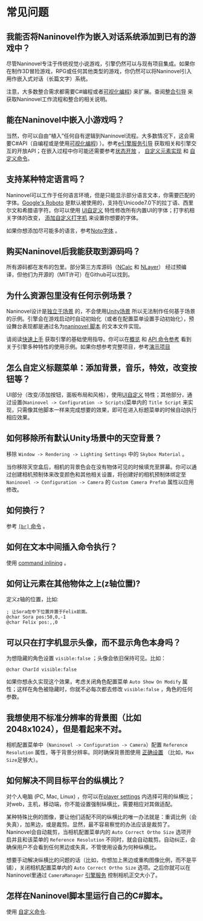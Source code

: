 ﻿# 常见问题

## 我能否将Naninovel作为嵌入对话系统添加到已有的游戏中？

尽管Naninovel专注于传统视觉小说游戏，引擎仍然可以与现有项目集成。如果你在制作3D冒险游戏，RPG或任何其他类型的游戏，你仍然可以将Naninovel引入用作嵌入式对话（长篇文字）系统。

注意，大多数整合需求都需要C#编程或者[可视化编程](/zh/guide/visual-scripting)) 来扩展。查阅[整合引导](/zh/guide/integration-options) 来获取Naninovel工作流程和整合的相关说明。

## 能在Naninovel中嵌入小游戏吗？

当然，你可以自由“植入”任何自有逻辑到Naninovel流程。大多数情况下，这会需要C#API（自编程或是使用[可视化编程](/zh/guide/visual-scripting)) ）。参考[e引擎服务引导](/zh/guide/engine-services) 获取相关和引擎交互的开放API；在嵌入过程中你可能还需要参考[状态开放](/zh/guide/state-management#自定义状态) ， [自定义元素实现](/zh/guide/custom-actor-implementations) 和 [自定义命令](/zh/guide/custom-commands)。

## 支持某种特定语言吗？

Naninovel可以工作于任何语言环境，但是只能显示部分语言文本，你需要匹配的字体。[Google's Roboto](https://fonts.google.com/specimen/Roboto) 是默认被使用的，支持在Unicode7.0下的拉丁语、西里尔文和希腊语字符。你可以使用 [UI自定义](/zh/guide/user-interface#UI自定义) 特性修改所有内置UI的字体；打字机相关字体的改变， [添加自定义打字机](/zh/guide/text-printers#添加自定义打字机) 来设置你想要的字体。

如果你想添加尽可能多的语言，参考[Noto字体](https://www.google.com/get/noto/) 。

## 购买Naninovel后我能获取到源码吗？

所有源码都在发布的包里。部分第三方库源码（[NCalc](https://github.com/ncalc/ncalc) 和 [NLayer](https://github.com/naudio/NLayer)） 经过预编译，但他们为开源的（MIT许可）在Github可以找到。

## 为什么资源包里没有任何示例场景？

Naninovel设计是[独立于场景](/zh/guide/engine-architecture#独立于场景) 的，不会使用[Unity场景](https://docs.unity3d.com/Manual/CreatingScenes.html)  所以无法制作任何基于场景的示例。引擎会在游戏启动时自动初始化（或者在配置菜单设置手动初始化），预设舞台表现都是通过名为[naninovel 脚本](/zh/guide/naninovel-scripts) 的文本文件实现。

请阅读[快速上手](/zh/guide/getting-started) 获取引擎的基础使用指导。你可以在[概览](/zh/guide/index) 和 [API 命令参考](/zh/api/index) 看到关于引擎多种特性的使用示例。如果你想参考完整项目，参考[演示项目](/zh/guide/getting-started.html#演示项目)

## 怎么自定义标题菜单：添加背景，音乐，特效，改变按钮等？

UI部分（改变/添加按钮，面板布局和风格），使用[UI自定义](/zh/guide/user-interface#UI自定义) 特性；其他部分，通过设置(`Naninovel -> Configuration -> Scripts`)菜单内的 `Title Script` 来实现，只需像其他脚本一样来完成想要的效果，即可在进入标题菜单的时候自动执行相应效果。

## 如何移除所有默认Unity场景中的天空背景？

移除  `Window -> Rendering -> Lighting Settings` 中的 `Skybox Material` 。

当你移除天空盒后，相机的背景色会在没有物体可见的时候填充至屏幕。你可以通过创建相机预制体来改变颜色和其他相关设置，将创建好的相机预制体绑定至 `Naninovel -> Configuration -> Camera` 的 `Custom Camera Prefab` 属性以应用修改。

## 如何换行？

参考 [`[br]` 命令](/zh/api/#br) 。

## 如何在文本中间插入命令执行？

使用 [command inlining](/zh/guide/naninovel-scripts#内联命令执行) 。

## 如何让元素在其他物体之上(z轴位置)?

定义z轴的位置，比如:

```nani
; 让Sora在中下位置并置于Felix前面。
@char Sora pos:50,0,-1
@char Felix pos:,,0
```

## 可以只在打字机显示头像，而不显示角色本身吗？

为想隐藏的角色设置 `visible:false` ；头像会依旧保持可见。比如：

```nani
@char CharId visible:false
```

如果你想永久实现这个效果，考虑关闭角色配置菜单 `Auto Show On Modify` 属性；这样在角色被隐藏时，你就不必每次都去修改 `visible:false` ，角色的任何参数。

## 我想使用不标准分辨率的背景图（比如2048x1024），但是看起来不对。

相机配置菜单中（`Naninovel -> Configuration -> Camera`）配置 `Reference Resolution` 属性，等于背景分辨率。同时确保背景图使用
[正确设置](https://docs.unity3d.com/Manual/class-TextureImporter) （比如，`Max Size`足够大）。

## 如何解决不同目标平台的纵横比？

对个人电脑 (PC, Mac, Linux) ，你可以在[player settings](https://docs.unity3d.com/Manual/class-PlayerSettingsStandalone.html#Resolution) 内选择可用的纵横比；对web，主机，移动端，你不能设置强制纵横比，需要相应对其做适配。

某种特殊比例的图像，要让他们适配不同的纵横比的唯一办法就是：重调比例（会失真），加黑边，或是裁剪。显然，最不容易察觉的办法应该是裁剪了。Naninovel会自动裁剪，当相机配置菜单内的 `Auto Correct Ortho Size` 选项开启并且和该菜单的 `Reference Resolution` 不同时，就会自动裁剪。自动纠正，会确保用户不会看到任何黑边或失真，不管使用设备为何种纵横比。

想要手动解决纵横比的问题的话（比如，你想加上黑边或重构图像比例，而不是平铺），关闭相机配置菜单内的 `Auto Correct Ortho Size` 选项。之后你就可以在Naninovel里通过 `CameraManager` [引擎服务](/zh/guide/engine-services) 控制相机正交大小了。

## 怎样在Naninovel脚本里运行自己的C#脚本。

使用 [自定义命令](/zh/guide/custom-commands).
